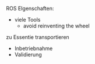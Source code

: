 ROS EIgenschaften: 
- viele Tools 
	- avoid reinventing the wheel 

zu Essentie transportieren 
- Inbetriebnahme
- Validierung 